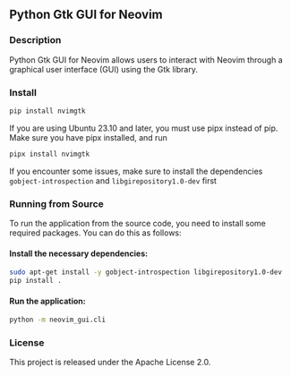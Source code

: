 ## Python Gtk GUI for Neovim

### Description
Python Gtk GUI for Neovim allows users to interact with Neovim through a graphical user interface (GUI) using the Gtk library.

### Install
```sh
pip install nvimgtk
```

If you are using Ubuntu 23.10 and later, you must use pipx instead of pip. Make sure you have pipx installed, and run
```sh
pipx install nvimgtk
```
If you encounter some issues, make sure to install the dependencies `gobject-introspection` and `libgirepository1.0-dev` first

### Running from Source
To run the application from the source code, you need to install some required packages. You can do this as follows:

#### Install the necessary dependencies:

```sh
sudo apt-get install -y gobject-introspection libgirepository1.0-dev
pip install .
```

#### Run the application:
```sh
python -m neovim_gui.cli
```

### License
This project is released under the Apache License 2.0.
